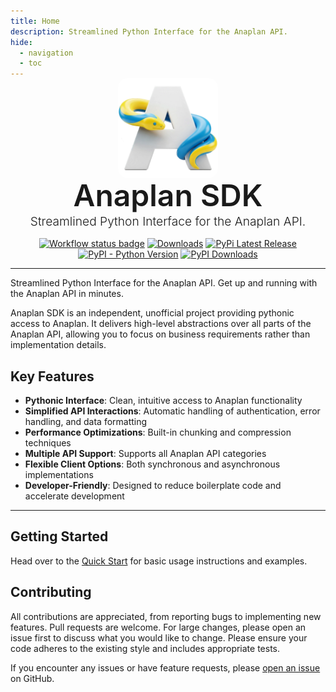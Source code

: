 ```yaml
---
title: Home
description: Streamlined Python Interface for the Anaplan API.
hide:
  - navigation
  - toc
---
```


<p align="center" style="margin: -15px 0 10px 0">
    <img width="160" height="160" src="img/anaplan-sdk.webp" alt='Python' style="border-radius: 15px">
</p>

<h1 align="center" style="font-size: 3rem; font-weight: 600; margin: -15px 0; color: var(--md-typeset-color)">
Anaplan SDK
</h1>

<h1 align="center" style="font-size: 1.2rem; font-weight: 300; margin: 15px 0">
    Streamlined Python Interface for the Anaplan API.
</h1>

<div align="center">
    <a href="https://github.com/VinzenzKlass/anaplan-sdk/actions"><img src="https://github.com/VinzenzKlass/anaplan-sdk/actions/workflows/tests.yml/badge.svg" alt="Workflow status badge" loading="lazy" height="20"></a>
    <a href="https://pepy.tech/projects/anaplan-sdk"><img src="https://static.pepy.tech/badge/anaplan-sdk" alt="Downloads"></a>
    <a href="https://pypi.org/project/anaplan-sdk"><img src="https://img.shields.io/pypi/v/anaplan-sdk.svg" alt="PyPi Latest Release"/></a>
    <a href="https://pypi.org/project/anaplan-sdk"><img alt="PyPI - Python Version" src="https://img.shields.io/pypi/pyversions/anaplan-sdk"></a>
    <a href="https://pepy.tech/projects/anaplan-sdk"><img src="https://static.pepy.tech/badge/anaplan-sdk/month" alt="PyPI Downloads"></a>
</div>

---
Streamlined Python Interface for the Anaplan API. Get up and running with the Anaplan API in minutes.


Anaplan SDK is an independent, unofficial project providing pythonic access to Anaplan. It delivers high-level
abstractions over all parts of the Anaplan API, allowing you to focus on business requirements rather than implementation details.

## Key Features

- **Pythonic Interface**: Clean, intuitive access to Anaplan functionality
- **Simplified API Interactions**: Automatic handling of authentication, error handling, and data formatting
- **Performance Optimizations**: Built-in chunking and compression techniques
- **Multiple API Support**: Supports all Anaplan API categories
- **Flexible Client Options**: Both synchronous and asynchronous implementations
- **Developer-Friendly**: Designed to reduce boilerplate code and accelerate development

---

## Getting Started

Head over to the [Quick Start](quickstart.md) for basic usage instructions and examples.


## Contributing

All contributions are appreciated, from reporting bugs to implementing new features. Pull requests are welcome. For
large changes, please open an issue first to discuss what you would like to change. Please ensure your code adheres to
the existing style and includes appropriate tests.

If you encounter any issues or have feature requests,
please [open an issue](https://github.com/VinzenzKlass/anaplan-sdk/issues/new) on GitHub.

